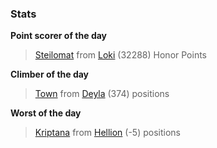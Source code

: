 

### Stats

**Point scorer of the day**
>[Steilomat](/#/character/Loki/560318) from [Loki](/#/ranking/Loki)  (32288) Honor Points


**Climber of the day**
>[Town](/#/character/Deyla/837376) from [Deyla](/#/ranking/Deyla)  (374) positions


**Worst of the day**
>[Kriptana](/#/character/Hellion/532223) from [Hellion](/#/ranking/Hellion)  (-5) positions


